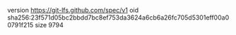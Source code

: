 version https://git-lfs.github.com/spec/v1
oid sha256:23f571d05bc2bbdd7bc8ef753da3624a6cb6a26fc705d5301eff00a00791f215
size 9794
